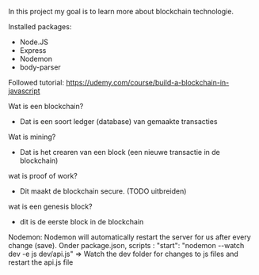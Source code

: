In this project my goal is to learn more about blockchain technologie.

Installed packages:
- Node.JS
- Express
- Nodemon
- body-parser


Followed tutorial: https://udemy.com/course/build-a-blockchain-in-javascript

Wat is een blockchain?
- Dat is een soort ledger (database) van gemaakte transacties

Wat is mining?
- Dat is het crearen van een block (een nieuwe transactie in de blockchain)

wat is proof of work?
- Dit maakt de blockchain secure. (TODO uitbreiden)
 
 wat is een genesis block?
 - dit is de eerste block in de blockchain


Nodemon:
Nodemon will automatically restart the server for us after every change (save).
Onder package.json, scripts : "start": "nodemon --watch dev -e js dev/api.js"
=> Watch the dev folder for changes to js files and restart the api.js file